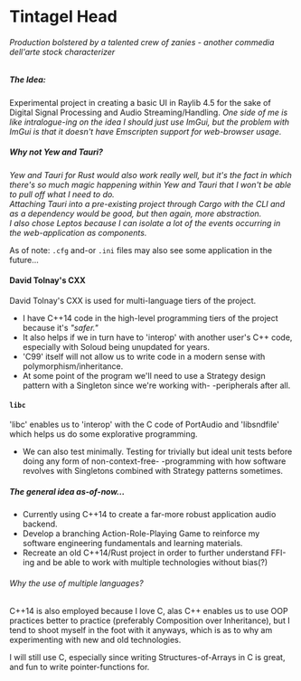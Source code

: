 # Tintagel Head

###### _Production bolstered by a talented crew of zanies - another commedia dell'arte stock characterizer_

##### The Idea:
Experimental project in creating a basic UI in Raylib 4.5 for the sake of Digital Signal Processing and Audio Streaming/Handling.
_One side of me is like intralogue-ing on the idea I should just use ImGui, but the problem with ImGui is that it doesn't have Emscripten support for web-browser usage._

##### Why not Yew and Tauri?
_Yew and Tauri for Rust would also work really well, but it's the fact in which there's so much magic happening within Yew and Tauri that I won't be able to pull off what I need to do. 
<br>
  Attaching Tauri into a pre-existing project through Cargo with the CLI and as a dependency would be good, but then again, more abstraction.
<br>
  I also chose Leptos because I can isolate a lot of the events occurring in the web-application as components._

As of note: `.cfg` and-or `.ini` files may also see some application in the future...

#### David Tolnay's CXX

David Tolnay's CXX is used for multi-language tiers of the project.

- I have C++14 code in the high-level programming tiers of the project because it's _"safer."_
- It also helps if we in turn have to 'interop' with another user's C++ code, especially with Soloud being unupdated for years.
- 'C99' itself will not allow us to write code in a modern sense with polymorphism/inheritance.
- At some point of the program we'll need to use a Strategy design pattern with a Singleton since we're working with-
  -peripherals after all.

#### `libc`

'libc' enables us to 'interop' with the C code of PortAudio and 'libsndfile' which helps us do some explorative programming.

- We can also test minimally. Testing for trivially but ideal unit tests before doing any form of non-context-free-
  -programming with how software revolves with Singletons combined with Strategy patterns sometimes.

##### The general idea as-of-now...

- Currently using C++14 to create a far-more robust application audio backend.
- Develop a branching Action-Role-Playing Game to reinforce my software engineering fundamentals and learning materials.
- Recreate an old C++14/Rust project in order to further understand FFI-ing and be able to work with multiple technologies without bias(?)

###### Why the use of multiple languages?

C++14 is also employed because I love C, alas C++ enables us to use OOP practices better to practice (preferably Composition over Inheritance),
but I tend to shoot myself in the foot with it anyways, which is as to why am experimenting with new and old technologies.

I will still use C, especially since writing Structures-of-Arrays in C is great, and fun to write pointer-functions for.
